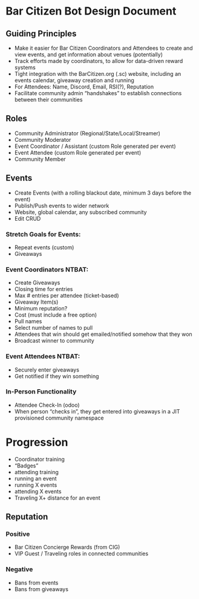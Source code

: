 # Bar Citizen Bot Design Document
## Guiding Principles
- Make it easier for Bar Citizen Coordinators and Attendees to create and view events, and get information about venues (potentially)
- Track efforts made by coordinators, to allow for data-driven reward systems
- Tight integration with the BarCitizen.org (.sc) website, including an events calendar, giveaway creation and running
- For Attendees: Name, Discord, Email, RSI(?), Reputation
- Facilitate community admin “handshakes” to establish connections between their communities
## Roles
- Community Administrator (Regional/State/Local/Streamer)
- Community Moderator
- Event Coordinator / Assistant (custom Role generated per event)
- Event Attendee (custom Role generated per event)
- Community Member
## Events
- Create Events (with a rolling blackout date, minimum 3 days before the event)
- Publish/Push events to wider network
- Website, global calendar, any subscribed community
- Edit CRUD
### Stretch Goals for Events:
- Repeat events (custom)
- Giveaways
### Event Coordinators NTBAT:
- Create Giveaways
- Closing time for entries
- Max # entries per attendee (ticket-based)
- Giveaway Item(s)
- Minimum reputation?
- Cost (must include a free option)
- Pull names
- Select number of names to pull
- Attendees that win should get emailed/notified somehow that they won
- Broadcast winner to community
### Event Attendees NTBAT:
- Securely enter giveaways
- Get notified if they win something
### In-Person Functionality
- Attendee Check-In (odoo)
- When person “checks in”, they get entered into giveaways in a JIT provisioned community namespace
# Progression
- Coordinator training
- “Badges”
- attending training
- running an event
- running X events
- attending X events
- Traveling X+ distance for an event
## Reputation
### Positive
- Bar Citizen Concierge Rewards (from CIG)
- VIP Guest / Traveling roles in connected communities
### Negative
- Bans from events
- Bans from giveaways

